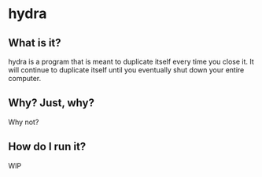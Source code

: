 # hydra
## What is it?
hydra is a program that is meant to duplicate itself every time you close it. It will continue to duplicate itself until you eventually shut down your entire computer.
## Why? Just, why?
Why not?
## How do I run it?
WIP

